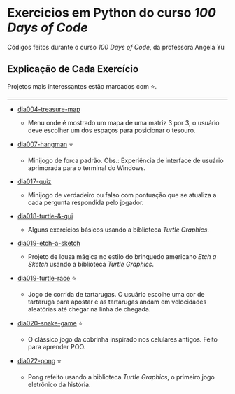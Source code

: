 # Exercicios em Python do curso _100 Days of Code_
Códigos feitos durante o curso _100 Days of Code_, da professora Angela Yu


## Explicação de Cada Exercício
Projetos mais interessantes estão marcados com ⭐.

---
- [dia004-treasure-map](https://github.com/OLuizFernando/Exercicios100DaysOfCodePython/blob/main/exercicios/aula046-TreasureMap.py)

  - Menu onde é mostrado um mapa de uma matriz 3 por 3, o usuário deve escolher um dos espaços para posicionar o tesouro.
- [dia007-hangman](https://github.com/OLuizFernando/Exercicios100DaysOfCodePython/blob/main/exercicios/dia007-Hangman/hangman.py) :star:

  - Minijogo de forca padrão. Obs.: Experiência de interface de usuário aprimorada para o terminal do Windows.
- [dia017-quiz](https://github.com/OLuizFernando/Exercicios100DaysOfCodePython/tree/main/exercicios/dia017-Quiz)

  - Minijogo de verdadeiro ou falso com pontuação que se atualiza a cada pergunta respondida pelo jogador.
- [dia018-turtle-&-gui](https://github.com/OLuizFernando/Exercicios100DaysOfCodePython/tree/main/exercicios/dia018-Turtle%26GUI)

  - Alguns exercícios básicos usando a biblioteca _Turtle Graphics_.
- [dia019-etch-a-sketch](https://github.com/OLuizFernando/Exercicios100DaysOfCodePython/blob/main/exercicios/dia019-InstancesStateAndHigherOrderFunctions/etch_a_sketch.py)

  - Projeto de lousa mágica no estilo do brinquedo americano _Etch a Sketch_ usando a biblioteca _Turtle Graphics_.
- [dia019-turtle-race](https://github.com/OLuizFernando/Exercicios100DaysOfCodePython/blob/main/exercicios/dia019-InstancesStateAndHigherOrderFunctions/turtle_race.py) :star:

  - Jogo de corrida de tartarugas. O usuário escolhe uma cor de tartaruga para apostar e as tartarugas andam em velocidades aleatórias até chegar na linha de chegada.
- [dia020-snake-game](https://github.com/OLuizFernando/Exercicios100DaysOfCodePython/blob/main/exercicios/dia020-SnakeGame) :star:

  - O clássico jogo da cobrinha inspirado nos celulares antigos. Feito para aprender POO.
- [dia022-pong](https://github.com/OLuizFernando/Exercicios100DaysOfCodePython/tree/main/exercicios/dia022-Pong) :star:

  - Pong refeito usando a biblioteca _Turtle Graphics_, o primeiro jogo eletrônico da história.
